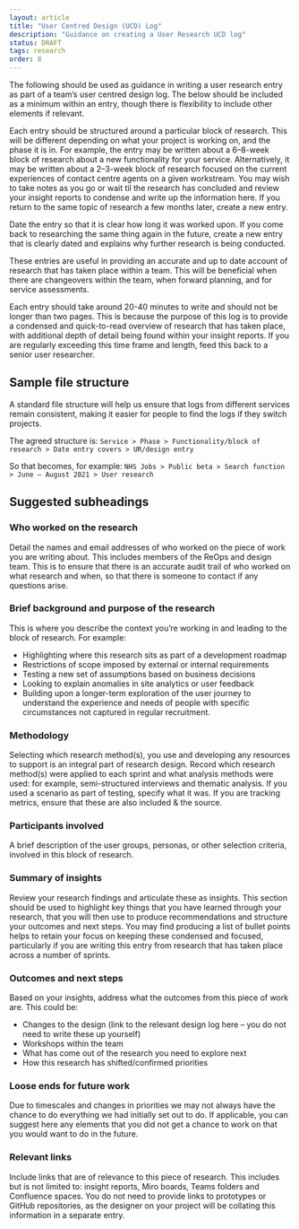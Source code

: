 ```yaml
---
layout: article
title: "User Centred Design (UCD) Log"
description: "Guidance on creating a User Research UCD log"
status: DRAFT
tags: research
order: 8
---
```


The following should be used as guidance in writing a user research entry as part of a team’s user centred design log. The below should be included as a minimum within an entry, though there is flexibility to include other elements if relevant. 

Each entry should be structured around a particular block of research. This will be different depending on what your project is working on, and the phase it is in. For example, the entry may be written about a 6–8-week block of research about a new functionality for your service. Alternatively, it may be written about a 2–3-week block of research focused on the current experiences of contact centre agents on a given workstream. You may wish to take notes as you go or wait til the research has concluded and review your insight reports to condense and write up the information here. If you return to the same topic of research a few months later, create a new entry.  

Date the entry so that it is clear how long it was worked upon. If you come back to researching the same thing again in the future, create a new entry that is clearly dated and explains why further research is being conducted.  

These entries are useful in providing an accurate and up to date account of research that has taken place within a team. This will be beneficial when there are changeovers within the team, when forward planning, and for service assessments.

Each entry should take around 20-40 minutes to write and should not be longer than two pages. This is because the purpose of this log is to provide a condensed and quick-to-read overview of research that has taken place, with additional depth of detail being found within your insight reports. If you are regularly exceeding this time frame and length, feed this back to a senior user researcher.

## Sample file structure

A standard file structure will help us ensure that logs from different services remain consistent, making it easier for people to find the logs if they switch projects.

The agreed structure is:
`Service > Phase > Functionality/block of research > Date entry covers > UR/design entry`

So that becomes, for example:
`NHS Jobs > Public beta > Search function > June – August 2021 > User research`

## Suggested subheadings

### Who worked on the research

Detail the names and email addresses of who worked on the piece of work you are writing about. This includes members of the ReOps and design team. This is to ensure that there is an accurate audit trail of who worked on what research and when, so that there is someone to contact if any questions arise.

### Brief background and purpose of the research

This is where you describe the context you’re working in and leading to the block of research. For example:
- Highlighting where this research sits as part of a development roadmap 
- Restrictions of scope imposed by external or internal requirements 
- Testing a new set of assumptions based on business decisions 
- Looking to explain anomalies in site analytics or user feedback 
- Building upon a longer-term exploration of the user journey to understand the experience and needs of people with specific circumstances not captured in regular recruitment. 

### Methodology

Selecting which research method(s), you use and developing any resources to support is an integral part of research design. Record which research method(s) were applied to each sprint and what analysis methods were used: for example, semi-structured interviews and thematic analysis. If you used a scenario as part of testing, specify what it was. If you are tracking metrics, ensure that these are also included & the source.

### Participants involved

A brief description of the user groups, personas, or other selection criteria, involved in this block of research.

### Summary of insights

Review your research findings and articulate these as insights. This section should be used to highlight key things that you have learned through your research, that you will then use to produce recommendations and structure your outcomes and next steps. You may find producing a list of bullet points helps to retain your focus on keeping these condensed and focused, particularly if you are writing this entry from research that has taken place across a number of sprints.

### Outcomes and next steps

Based on your insights, address what the outcomes from this piece of work are. This could be:

- Changes to the design (link to the relevant design log here – you do not need to write these up yourself) 
- Workshops within the team  
- What has come out of the research you need to explore next 
- How this research has shifted/confirmed priorities

### Loose ends for future work

Due to timescales and changes in priorities we may not always have the chance to do everything we had initially set out to do. If applicable, you can suggest here any elements that you did not get a chance to work on that you would want to do in the future. 

### Relevant links

Include links that are of relevance to this piece of research. This includes but is not limited to: insight reports, Miro boards, Teams folders and Confluence spaces. You do not need to provide links to prototypes or GitHub repositories, as the designer on your project will be collating this information in a separate entry.